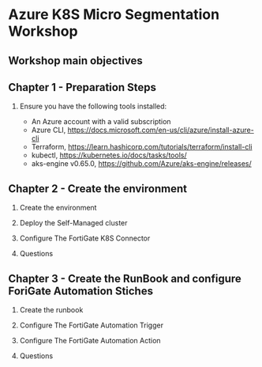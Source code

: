 # Azure K8S Micro Segmentation Workshop

## Workshop main objectives

## Chapter 1 - Preparation Steps

1. Ensure you have the following tools installed:

    * An Azure account with a valid subscription
    * Azure CLI,  https://docs.microsoft.com/en-us/cli/azure/install-azure-cli
    * Terraform, https://learn.hashicorp.com/tutorials/terraform/install-cli
    * kubectl,  https://kubernetes.io/docs/tasks/tools/
    * aks-engine v0.65.0, https://github.com/Azure/aks-engine/releases/ 


## Chapter 2 - Create the environment 

1. Create the environment

2. Deploy the Self-Managed cluster

3. Configure The FortiGate K8S Connector

4. Questions

## Chapter 3 - Create the RunBook and configure ForiGate Automation Stiches

1. Create the runbook

2. Configure The FortiGate Automation Trigger 

3. Configure The FortiGate Automation Action

4. Questions